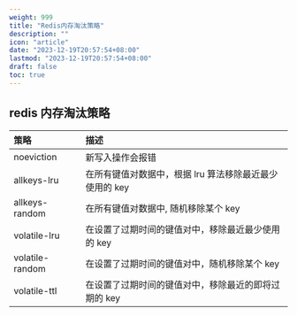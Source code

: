 ```yaml
---
weight: 999
title: "Redis内存淘汰策略"
description: ""
icon: "article"
date: "2023-12-19T20:57:54+08:00"
lastmod: "2023-12-19T20:57:54+08:00"
draft: false
toc: true
---
```


## redis 内存淘汰策略

| 策略            | 描述                                                    |
| :-------------- | :------------------------------------------------------ |
| noeviction      | 新写入操作会报错                                        |
| allkeys-lru     | 在所有键值对数据中，根据 lru 算法移除最近最少使用的 key |
| allkeys-random  | 在所有键值对数据中, 随机移除某个 key                    |
| volatile-lru    | 在设置了过期时间的键值对中，移除最近最少使用的 key      |
| volatile-random | 在设置了过期时间的键值对中，随机移除某个 key            |
| volatile-ttl    | 在设置了过期时间的键值对中，移除最近的即将过期的 key    |
